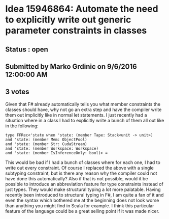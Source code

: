 # Idea 15946864: Automate the need to explicitly write out generic parameter constraints in classes #

## Status : open

## Submitted by Marko Grdinic on 9/6/2016 12:00:00 AM

## 3 votes

Given that F# already automatically tells you what member constraints the classes should have, why not go an extra step and have the compiler write them out implicitly like in normal let statements.
I just recently had a situation where in a class I had to explicitly write a bunch of them all out like in the following:
```
type FFRec<'state when 'state: (member Tape: Stack<unit -> unit>)
and 'state: (member Mem: ObjectPool)
and 'state: (member Str: CudaStream)
and 'state: (member Workspace: Workspace)
and 'state: (member IsInferenceOnly: bool)> =
```
This would be bad if I had a bunch of classes where for each one, I had to write out every constraint.
Of course I replaced the above with a single subtyping constraint, but is there any reason why the compiler could not have done this automatically? Also if that is not possible, would it be possible to introduce an abbreviation feature for type constraints instead of just types. They would make structural typing a lot more palatable.
Having recently been introduced to structural typing in F#, I am quite a fan of it and even the syntax which bothered me at the beginning does not look worse than anything you might find in Scala for example. I think this particular feature of the language could be a great selling point if it was made nicer.


